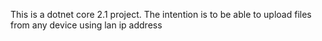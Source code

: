 This is a dotnet core 2.1 project.
The intention is to be able to upload files from any device using lan ip address